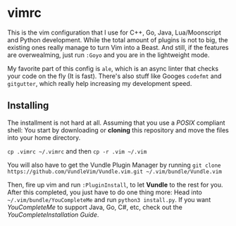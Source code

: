 # vimrc

This is the vim configuration that I use for C++, Go, Java, Lua/Moonscript and Python development.
While the total amount of plugins is not to big, the existing ones really manage to turn Vim into a Beast. And still, if the features are overwealming,
just run `:Goyo` and you are in the lightweight mode.

My favorite part of this config is `ale`, which is an async linter that checks your code on the fly (It is fast). There's also stuff like Googes `codefmt` and `gitgutter`, which really help increasing my development speed.

## Installing

The installment is not hard at all.
Assuming that you use a *POSIX* compliant shell:
You start by downloading or **cloning** this repository and move the files into your home directory.

`cp .vimrc ~/.vimrc`
and then
`cp -r .vim ~/.vim`

You will also have to get the Vundle Plugin Manager by running
`git clone https://github.com/VundleVim/Vundle.vim.git ~/.vim/bundle/Vundle.vim`

Then, fire up vim and run `:PluginInstall`, to let **Vundle** to the rest for you. After this completed, you just have to do one thing more: Head into `~/.vim/bundle/YouCompleteMe` and run `python3 install.py`. If you want *YouCompleteMe* to support Java, Go, C#, etc, check out the *YouCompleteInstallation Guide*.

